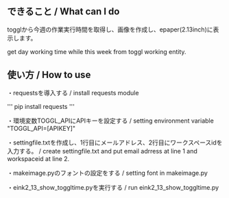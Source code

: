 

## できること / What can I do

togglから今週の作業実行時間を取得し、画像を作成し、epaper(2.13inch)に表示します。

get day working time while this week from toggl working entity.

## 使い方 / How to use

・requestsを導入する / install requests module

'''
pip install requests
'''

・環境変数TOGGL_APIにAPIキーを設定する / setting environment variable "TOGGL_API=\[APIKEY\]"


・settingfile.txtを作成し、1行目にメールアドレス、2行目にワークスペースidを入力する。 / create settingfile.txt and put email adrress at line 1 and workspaceid at line 2.

・makeimage.pyのフォントの設定をする / setting font in makeimage.py

・eink2_13_show_toggltime.pyを実行する / run eink2_13_show_toggltime.py

